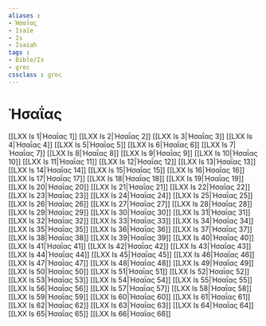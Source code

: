 ```yaml
---
aliases : 
- Ἠσαΐας
- Isaïe
- Is
- Isaiah
tags : 
- Bible/Is
- grec
cssclass : grec
---
```


# Ἠσαΐας

[[LXX Is 1|Ἠσαΐας 1]]
[[LXX Is 2|Ἠσαΐας 2]]
[[LXX Is 3|Ἠσαΐας 3]]
[[LXX Is 4|Ἠσαΐας 4]]
[[LXX Is 5|Ἠσαΐας 5]]
[[LXX Is 6|Ἠσαΐας 6]]
[[LXX Is 7|Ἠσαΐας 7]]
[[LXX Is 8|Ἠσαΐας 8]]
[[LXX Is 9|Ἠσαΐας 9]]
[[LXX Is 10|Ἠσαΐας 10]]
[[LXX Is 11|Ἠσαΐας 11]]
[[LXX Is 12|Ἠσαΐας 12]]
[[LXX Is 13|Ἠσαΐας 13]]
[[LXX Is 14|Ἠσαΐας 14]]
[[LXX Is 15|Ἠσαΐας 15]]
[[LXX Is 16|Ἠσαΐας 16]]
[[LXX Is 17|Ἠσαΐας 17]]
[[LXX Is 18|Ἠσαΐας 18]]
[[LXX Is 19|Ἠσαΐας 19]]
[[LXX Is 20|Ἠσαΐας 20]]
[[LXX Is 21|Ἠσαΐας 21]]
[[LXX Is 22|Ἠσαΐας 22]]
[[LXX Is 23|Ἠσαΐας 23]]
[[LXX Is 24|Ἠσαΐας 24]]
[[LXX Is 25|Ἠσαΐας 25]]
[[LXX Is 26|Ἠσαΐας 26]]
[[LXX Is 27|Ἠσαΐας 27]]
[[LXX Is 28|Ἠσαΐας 28]]
[[LXX Is 29|Ἠσαΐας 29]]
[[LXX Is 30|Ἠσαΐας 30]]
[[LXX Is 31|Ἠσαΐας 31]]
[[LXX Is 32|Ἠσαΐας 32]]
[[LXX Is 33|Ἠσαΐας 33]]
[[LXX Is 34|Ἠσαΐας 34]]
[[LXX Is 35|Ἠσαΐας 35]]
[[LXX Is 36|Ἠσαΐας 36]]
[[LXX Is 37|Ἠσαΐας 37]]
[[LXX Is 38|Ἠσαΐας 38]]
[[LXX Is 39|Ἠσαΐας 39]]
[[LXX Is 40|Ἠσαΐας 40]]
[[LXX Is 41|Ἠσαΐας 41]]
[[LXX Is 42|Ἠσαΐας 42]]
[[LXX Is 43|Ἠσαΐας 43]]
[[LXX Is 44|Ἠσαΐας 44]]
[[LXX Is 45|Ἠσαΐας 45]]
[[LXX Is 46|Ἠσαΐας 46]]
[[LXX Is 47|Ἠσαΐας 47]]
[[LXX Is 48|Ἠσαΐας 48]]
[[LXX Is 49|Ἠσαΐας 49]]
[[LXX Is 50|Ἠσαΐας 50]]
[[LXX Is 51|Ἠσαΐας 51]]
[[LXX Is 52|Ἠσαΐας 52]]
[[LXX Is 53|Ἠσαΐας 53]]
[[LXX Is 54|Ἠσαΐας 54]]
[[LXX Is 55|Ἠσαΐας 55]]
[[LXX Is 56|Ἠσαΐας 56]]
[[LXX Is 57|Ἠσαΐας 57]]
[[LXX Is 58|Ἠσαΐας 58]]
[[LXX Is 59|Ἠσαΐας 59]]
[[LXX Is 60|Ἠσαΐας 60]]
[[LXX Is 61|Ἠσαΐας 61]]
[[LXX Is 62|Ἠσαΐας 62]]
[[LXX Is 63|Ἠσαΐας 63]]
[[LXX Is 64|Ἠσαΐας 64]]
[[LXX Is 65|Ἠσαΐας 65]]
[[LXX Is 66|Ἠσαΐας 66]]
